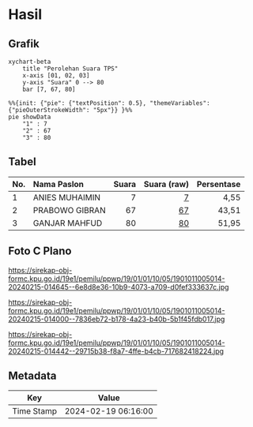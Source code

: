 # Hasil

## Grafik

```mermaid
xychart-beta
    title "Perolehan Suara TPS"
    x-axis [01, 02, 03]
    y-axis "Suara" 0 --> 80
    bar [7, 67, 80]
```

```mermaid
%%{init: {"pie": {"textPosition": 0.5}, "themeVariables": {"pieOuterStrokeWidth": "5px"}} }%%
pie showData
    "1" : 7
    "2" : 67
    "3" : 80
```

## Tabel

| No. | Nama Paslon    | Suara | Suara (raw) | Persentase |
|:--- |:-------------- | -----:| -----------:| ----------:|
| 1   | ANIES MUHAIMIN | 7     | [7][p-1]    | 4,55       |
| 2   | PRABOWO GIBRAN | 67    | [67][p-2]   | 43,51      |
| 3   | GANJAR MAHFUD  | 80    | [80][p-3]   | 51,95      |


[p-1]: https://github.com/gigit-pemilu/pemilu-2024-19-kepulauan-bangka-belitung/blob/main/pilpres/hitung-suara/sub/19-kepulauan-bangka-belitung/sub/01-bangka/sub/01-sungailiat/sub/1005-kenanga/sub/014-tps/sub/paslon-1.txt
[p-2]: https://github.com/gigit-pemilu/pemilu-2024-19-kepulauan-bangka-belitung/blob/main/pilpres/hitung-suara/sub/19-kepulauan-bangka-belitung/sub/01-bangka/sub/01-sungailiat/sub/1005-kenanga/sub/014-tps/sub/paslon-2.txt
[p-3]: https://github.com/gigit-pemilu/pemilu-2024-19-kepulauan-bangka-belitung/blob/main/pilpres/hitung-suara/sub/19-kepulauan-bangka-belitung/sub/01-bangka/sub/01-sungailiat/sub/1005-kenanga/sub/014-tps/sub/paslon-3.txt

## Foto C Plano

https://sirekap-obj-formc.kpu.go.id/19e1/pemilu/ppwp/19/01/01/10/05/1901011005014-20240215-014645--6e8d8e36-10b9-4073-a709-d0fef333637c.jpg

https://sirekap-obj-formc.kpu.go.id/19e1/pemilu/ppwp/19/01/01/10/05/1901011005014-20240215-014000--7836eb72-b178-4a23-b40b-5b1f45fdb017.jpg

https://sirekap-obj-formc.kpu.go.id/19e1/pemilu/ppwp/19/01/01/10/05/1901011005014-20240215-014442--29715b38-f8a7-4ffe-b4cb-717682418224.jpg


## Metadata

| Key        | Value               |
| ---------- | ------------------- |
| Time Stamp | 2024-02-19 06:16:00 |



